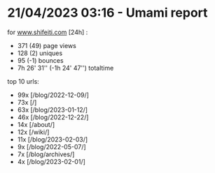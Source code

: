 # 21/04/2023 03:16 - Umami report
for www.shifeiti.com [24h] :

 - 371 (49) page views
 - 128 (2) uniques
 - 95 (-1) bounces
 - 7h 26' 31'' (-1h 24' 47'') totaltime


top 10 urls:
 - 99x [/blog/2022-12-09/]
 - 73x [/]
 - 63x [/blog/2023-01-12/]
 - 46x [/blog/2022-12-22/]
 - 14x [/about/]
 - 12x [/wiki/]
 - 11x [/blog/2023-02-03/]
 - 9x [/blog/2022-05-07/]
 - 7x [/blog/archives/]
 - 4x [/blog/2023-02-01/]


